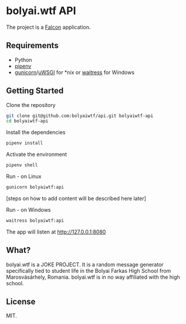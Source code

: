 # bolyai.wtf API

The project is a [Falcon](https://falconframework.org) application.

## Requirements

* Python
* [pipenv](https://github.com/pypa/pipenv)
* [gunicorn](https://gunicorn.org/)/[uWSGI](https://uwsgi-docs.readthedocs.io/en/latest/) for *nix or [waitress](https://docs.pylonsproject.org/projects/waitress/en/stable/) for Windows

## Getting Started

Clone the repository

```sh
git clone git@github.com:bolyaiwtf/api.git bolyaiwtf-api
cd bolyaiwtf-api
```

Install the dependencies

```sh
pipenv install
```

Activate the environment

```sh
pipenv shell
```

Run - on Linux

```sh
gunicorn bolyaiwtf:api
```

[steps on how to add content will be described here later]

Run - on Windows

```sh
waitress bolyaiwtf:api
```

The app will listen at http://127.0.0.1:8080

## What?

bolyai.wtf is a JOKE PROJECT. It is a random message generator specifically tied to student life in the Bolyai Farkas High School from Marosvásárhely, Romania. bolyai.wtf is in no way affiliated with the high school.

## License

MIT.
